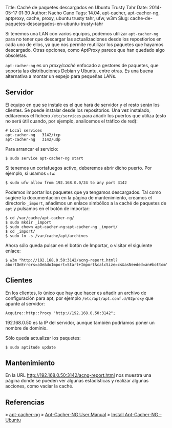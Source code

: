 Title: Caché de paquetes descargados en Ubuntu Trusty Tahr
Date: 2014-05-17 01:30
Author: Nacho Cano
Tags: 14.04, apt-cacher, apt-cacher-ng, aptproxy, cache, proxy, ubuntu trusty tahr, ufw, w3m
Slug: cache-de-paquetes-descargados-en-ubuntu-trusty-tahr

Si tenemos una LAN con varios equipos, podemos utilizar `apt-cacher-ng`
para no tener que descargar las actualizaciones desde los repostiorios
en cada uno de ellos, ya que nos permite reutilizar los paquetes que
hayamos descargado. Otras opciones, como AptProxy parece que han quedado
algo obsoletas.

`apt-cacher-ng` es un _proxy/caché_ enfocado a gestores de paquetes, que
soporta las distribuciones Debian y Ubuntu, entre otras. Es una buena
alternativa a montar un espejo para pequeñas LANs.


Servidor
--------

El equipo en que se instale es el que hará de servidor y el resto serán
los clientes. Se puede instalar desde los repositorios. Una vez
instalado, editaremos el fichero `/etc/services` para añadir los puertos
que utiliza (esto no será útil cuando, por ejemplo, analicemos el
tráfico de red):

    # Local services
    apt-cacher-ng   3142/tcp
    apt-cacher-ng   3142/udp

Para arrancar el servicio:

    $ sudo service apt-cacher-ng start

Si tenemos un cortafuegos activo, deberemos abrir dicho puerto. Por
ejemplo, si usamos `ufw`:

    $ sudo ufw allow from 192.168.0.0/24 to any port 3142

Podemos importar los paquetes que ya tengamos descargados. Tal como
sugiere la documentación en la página de mantenimiento, creamos el
directorio `_import`, añadimos un enlace simbólico a la caché de
paquetes de `apt` y pulsamos en el botón de importar:

    $ cd /var/cache/apt-cacher-ng/
    $ sudo mkdir _import
    $ sudo chown apt-cacher-ng:apt-cacher-ng _import/
    $ cd _import/
    $ sudo ln -s /var/cache/apt/archives

Ahora sólo queda pulsar en el botón de Importar, o visitar el siguiente
enlace:

    $ w3m "http://192.168.0.50:3142/acng-report.html?abortOnErrors=aOe&doImport=Start+Import&calcSize=cs&asNeeded=an#bottom"

Clientes
--------

En los clientes, lo único que hay que hacer es añadir un archivo de
configuración para apt, por ejemplo `/etc/apt/apt.conf.d/02proxy` que
apunte al servidor:

    Acquire::http::Proxy "http://192.168.0.50:3142";

192.168.0.50 es la IP del servidor, aunque también podríamos poner un
nombre de dominio.

Sólo queda actualizar los paquetes:

    $ sudo aptitude update

Mantenimiento
-------------

En la URL http://192.168.0.50:3142/acng-report.html nos muestra una
página donde se pueden ver algunas estadísticas y realizar algunas
acciones, como vaciar la caché.

Referencias
-----------

» [apt-cacher-ng][]
» [Apt-Cacher-NG User Manual][]
» [Install Apt-Cacher-NG – Ubuntu][]

  [apt-cacher-ng]: http://alioth.debian.org/projects/apt-cacher-ng/
    "apt-cacher-ng"
  [Apt-Cacher-NG User Manual]: http://www.unix-ag.uni-kl.de/~bloch/acng/html/index.html
    "Apt-Cacher-NG User Manual"
  [Install Apt-Cacher-NG – Ubuntu]: http://www.distrogeeks.com/install-apt-cacher-ng-ubuntu/
    "Install Apt-Cacher-NG – Ubuntu"
